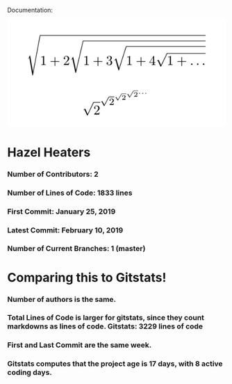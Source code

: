 Documentation:

![](Lab03Latex.png)


# Hazel Heaters

### Number of Contributors: 2
### Number of Lines of Code: 1833 lines
### First Commit: January 25, 2019
### Latest Commit: February 10, 2019
### Number of Current Branches: 1 (master) 


# Comparing this to Gitstats!

### Number of authors is the same.
### Total Lines of Code is larger for gitstats, since they count markdowns as lines of code. Gitstats: 3229 lines of code
### First and Last Commit are the same week.
### Gitstats computes that the project age is 17 days, with 8 active coding days. 




